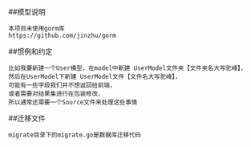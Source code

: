 ##模型说明

    本项目未使用gorm库
    https://github.com/jinzhu/gorm

##惯例和约定

    比如我要新建一个User模型，在model中新建 UserModel文件夹【文件夹名大写驼峰】，
    然后在UserModel下新建 UserModel文件【文件名大写驼峰】，
    可能有一些字段我们并不想返回给前端，
    或者需要对结果集进行在包装修改，
    所以通常还需要一个Source文件来处理这些事情


##迁移文件

    migrate目录下的migrate.go是数据库迁移代码